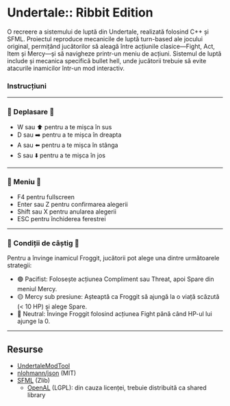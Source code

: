 # Undertale:: Ribbit Edition
O recreere a sistemului de luptă din Undertale, 
realizată folosind C++ și SFML. Proiectul reproduce 
mecanicile de luptă turn-based ale jocului original, 
permițând jucătorilor să aleagă între acțiunile clasice—Fight, 
Act, Item și Mercy—și să navigheze printr-un meniu de acțiuni. 
Sistemul de luptă include și mecanica specifică bullet hell, 
unde jucătorii trebuie să evite atacurile inamicilor într-un mod 
interactiv.

### Instrucțiuni
---
### 🐸 Deplasare 🐸
- W sau ⬆️ pentru a te mișca în sus
- D sau ➡️ pentru a te mișca în dreapta
- A sau ⬅️ pentru a te mișca în stânga
- S sau ⬇️ pentru a te mișca în jos
---
### 👾 Meniu 👾
- F4 pentru fullscreen
- Enter sau Z pentru confirmarea alegerii
- Shift sau X pentru anularea alegerii
- ESC pentru închiderea ferestrei
---
### 🎯 Condiții de câștig 🎯
Pentru a învinge inamicul Froggit, jucătorii pot alege una dintre următoarele strategii:
- 🟢 Pacifist: Folosește acțiunea Compliment sau Threat, apoi Spare din meniul Mercy.
- 🟡 Mercy sub presiune: Așteaptă ca Froggit să ajungă la o viață scăzută (< 10 HP) și alege Spare.
- 🔴 Neutral: Învinge Froggit folosind acțiunea Fight până când HP-ul lui ajunge la 0.
---

## Resurse
- [UndertaleModTool](https://github.com/UnderminersTeam/UndertaleModTool)
- [nlohmann/json](https://github.com/nlohmann/json) (MIT)
- [SFML](https://github.com/SFML/SFML/tree/2.6.1) (Zlib)
  - [OpenAL](https://openal-soft.org/) (LGPL): din cauza licenței, trebuie distribuită ca shared library
